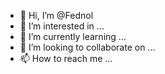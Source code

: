 - 👋 Hi, I’m @Fednol
- 👀 I’m interested in ...
- 🌱 I’m currently learning ...
- 💞️ I’m looking to collaborate on ...
- 📫 How to reach me ...

<!---
Fednol/Fednol is a ✨ special ✨ repository because its `README.md` (this file) appears on your GitHub profile.
You can click the Preview link to take a look at your changes.
--->
